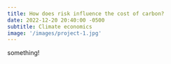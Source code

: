 ```yaml
---
title: How does risk influence the cost of carbon?
date: 2022-12-20 20:40:00 -0500
subtitle: Climate economics
image: '/images/project-1.jpg'
---
```


something! 